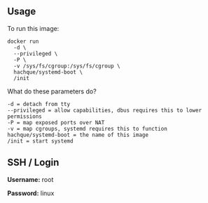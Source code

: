 Usage
----------

To run this image:

    docker run 
      -d \
      --privileged \
      -P \
      -v /sys/fs/cgroup:/sys/fs/cgroup \
      hachque/systemd-boot \
      /init

What do these parameters do?

    -d = detach from tty
    --privileged = allow capabilities, dbus requires this to lower permissions
    -P = map exposed ports over NAT
    -v = map cgroups, systemd requires this to function
    hachque/systemd-boot = the name of this image
    /init = start systemd

SSH / Login
--------------

**Username:** root

**Password:** linux
